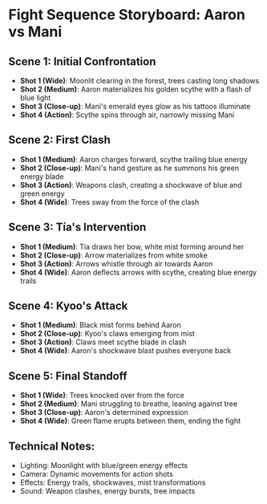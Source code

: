 # Fight Sequence Storyboard: Aaron vs Mani

## Scene 1: Initial Confrontation
- **Shot 1 (Wide)**: Moonlit clearing in the forest, trees casting long shadows
- **Shot 2 (Medium)**: Aaron materializes his golden scythe with a flash of blue light
- **Shot 3 (Close-up)**: Mani's emerald eyes glow as his tattoos illuminate
- **Shot 4 (Action)**: Scythe spins through air, narrowly missing Mani

## Scene 2: First Clash
- **Shot 1 (Medium)**: Aaron charges forward, scythe trailing blue energy
- **Shot 2 (Close-up)**: Mani's hand gesture as he summons his green energy blade
- **Shot 3 (Action)**: Weapons clash, creating a shockwave of blue and green energy
- **Shot 4 (Wide)**: Trees sway from the force of the clash

## Scene 3: Tía's Intervention
- **Shot 1 (Medium)**: Tía draws her bow, white mist forming around her
- **Shot 2 (Close-up)**: Arrow materializes from white smoke
- **Shot 3 (Action)**: Arrows whistle through air towards Aaron
- **Shot 4 (Wide)**: Aaron deflects arrows with scythe, creating blue energy trails

## Scene 4: Kyoo's Attack
- **Shot 1 (Medium)**: Black mist forms behind Aaron
- **Shot 2 (Close-up)**: Kyoo's claws emerging from mist
- **Shot 3 (Action)**: Claws meet scythe blade in clash
- **Shot 4 (Wide)**: Aaron's shockwave blast pushes everyone back

## Scene 5: Final Standoff
- **Shot 1 (Wide)**: Trees knocked over from the force
- **Shot 2 (Medium)**: Mani struggling to breathe, leaning against tree
- **Shot 3 (Close-up)**: Aaron's determined expression
- **Shot 4 (Wide)**: Green flame erupts between them, ending the fight

## Technical Notes:
- Lighting: Moonlight with blue/green energy effects
- Camera: Dynamic movements for action shots
- Effects: Energy trails, shockwaves, mist transformations
- Sound: Weapon clashes, energy bursts, tree impacts 